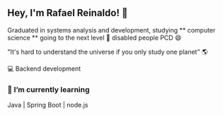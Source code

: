 ## Hey,  I'm Rafael Reinaldo! :wave:

Graduated in systems analysis and development, studying ** computer science ** going to the next level  :rocket:
disabled people  PCD :smile:

"It's hard to understand the universe if you only study one planet" :earth_americas:

:computer: Backend development 
### 🌱 I’m currently learning
Java | Spring Boot | node.js
